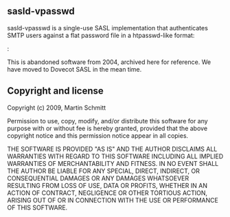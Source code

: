 sasld-vpasswd
-------------

sasld-vpasswd is a single-use SASL implementation that authenticates
SMTP users against a flat password file in a htpasswd-like format:

 <user>:<hash>

This is abandoned software from 2004, archived here for reference. We have
moved to Dovecot SASL in the mean time.

Copyright and license
---------------------

Copyright (c) 2009, Martin Schmitt <mas at scsy dot de>

Permission to use, copy, modify, and/or distribute this software for any
purpose with or without fee is hereby granted, provided that the above
copyright notice and this permission notice appear in all copies.

THE SOFTWARE IS PROVIDED "AS IS" AND THE AUTHOR DISCLAIMS ALL WARRANTIES
WITH REGARD TO THIS SOFTWARE INCLUDING ALL IMPLIED WARRANTIES OF
MERCHANTABILITY AND FITNESS. IN NO EVENT SHALL THE AUTHOR BE LIABLE FOR
ANY SPECIAL, DIRECT, INDIRECT, OR CONSEQUENTIAL DAMAGES OR ANY DAMAGES
WHATSOEVER RESULTING FROM LOSS OF USE, DATA OR PROFITS, WHETHER IN AN
ACTION OF CONTRACT, NEGLIGENCE OR OTHER TORTIOUS ACTION, ARISING OUT OF
OR IN CONNECTION WITH THE USE OR PERFORMANCE OF THIS SOFTWARE.

